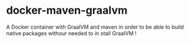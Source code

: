 # docker-maven-graalvm
A Docker container with GraalVM and maven in order to be able to build native packages withour needed to in stall GraalVM !
